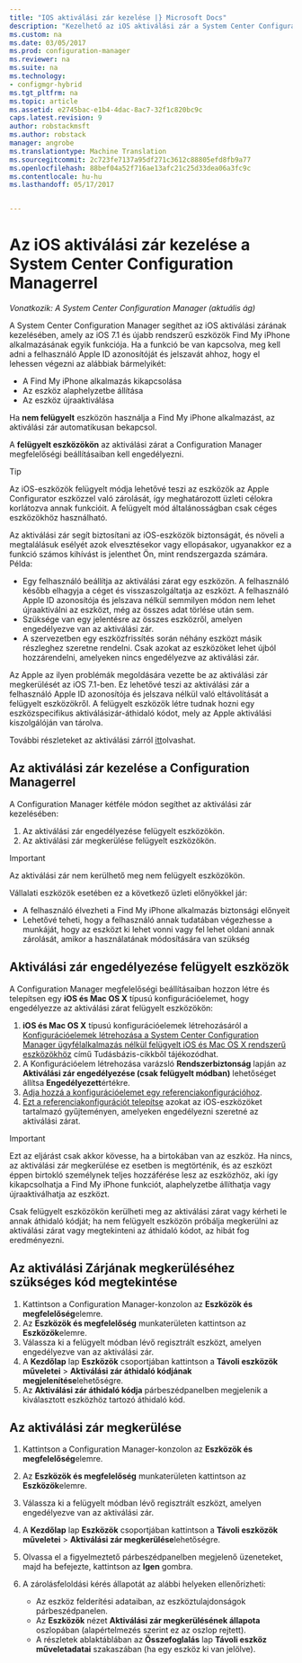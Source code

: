 ```yaml
---
title: "IOS aktiválási zár kezelése |} Microsoft Docs"
description: "Kezelhető az iOS aktiválási zár a System Center Configuration Managerrel."
ms.custom: na
ms.date: 03/05/2017
ms.prod: configuration-manager
ms.reviewer: na
ms.suite: na
ms.technology:
- configmgr-hybrid
ms.tgt_pltfrm: na
ms.topic: article
ms.assetid: e2745bac-e1b4-4dac-8ac7-32f1c820bc9c
caps.latest.revision: 9
author: robstackmsft
ms.author: robstack
manager: angrobe
ms.translationtype: Machine Translation
ms.sourcegitcommit: 2c723fe7137a95df271c3612c88805efd8fb9a77
ms.openlocfilehash: 88bef04a52f716ae13afc21c25d33dea06a3fc9c
ms.contentlocale: hu-hu
ms.lasthandoff: 05/17/2017


---
```

# <a name="manage-ios-activation-lock-with-system-center-configuration-manager"></a>Az iOS aktiválási zár kezelése a System Center Configuration Managerrel

*Vonatkozik: A System Center Configuration Manager (aktuális ág)*


A System Center Configuration Manager segíthet az iOS aktiválási zárának kezelésében, amely az iOS 7.1 és újabb rendszerű eszközök Find My iPhone alkalmazásának egyik funkciója. Ha a funkció be van kapcsolva, meg kell adni a felhasználó Apple ID azonosítóját és jelszavát ahhoz, hogy el lehessen végezni az alábbiak bármelyikét:

- A Find My iPhone alkalmazás kikapcsolása
- Az eszköz alaphelyzetbe állítása
- Az eszköz újraaktiválása

Ha **nem felügyelt** eszközön használja a Find My iPhone alkalmazást, az aktiválási zár automatikusan bekapcsol.

A **felügyelt eszközökön** az aktiválási zárat a Configuration Manager megfelelőségi beállításaiban kell engedélyezni.

> [!TIP]
> Az iOS-eszközök felügyelt módja lehetővé teszi az eszközök az Apple Configurator eszközzel való zárolását, így meghatározott üzleti célokra korlátozva annak funkcióit. A felügyelt mód általánosságban csak céges eszközökhöz használható.

Az aktiválási zár segít biztosítani az iOS-eszközök biztonságát, és növeli a megtalálásuk esélyét azok elvesztésekor vagy ellopásakor, ugyanakkor ez a funkció számos kihívást is jelenthet Ön, mint rendszergazda számára. Példa:

- Egy felhasználó beállítja az aktiválási zárat egy eszközön. A felhasználó később elhagyja a céget és visszaszolgáltatja az eszközt. A felhasználó Apple ID azonosítója és jelszava nélkül semmilyen módon nem lehet újraaktiválni az eszközt, még az összes adat törlése után sem.
- Szüksége van egy jelentésre az összes eszközről, amelyen engedélyezve van az aktiválási zár.
- A szervezetben egy eszközfrissítés során néhány eszközt másik részleghez szeretne rendelni. Csak azokat az eszközöket lehet újból hozzárendelni, amelyeken nincs engedélyezve az aktiválási zár.


Az Apple az ilyen problémák megoldására vezette be az aktiválási zár megkerülését az iOS 7.1-ben. Ez lehetővé teszi az aktiválási zár a felhasználó Apple ID azonosítója és jelszava nélkül való eltávolítását a felügyelt eszközökről. A felügyelt eszközök létre tudnak hozni egy eszközspecifikus aktiválásizár-áthidaló kódot, mely az Apple aktiválási kiszolgálóján van tárolva.

További részleteket az aktiválási zárról [itt](https://support.apple.com/HT201365)olvashat.

## <a name="how-configuration-manager-helps-you-manage-activation-lock"></a>Az aktiválási zár kezelése a Configuration Managerrel

A Configuration Manager kétféle módon segíthet az aktiválási zár kezelésében:

1. Az aktiválási zár engedélyezése felügyelt eszközökön.
2. Az aktiválási zár megkerülése felügyelt eszközökön.

> [!IMPORTANT]
> Az aktiválási zár nem kerülhető meg nem felügyelt eszközökön.

Vállalati eszközök esetében ez a következő üzleti előnyökkel jár:



- A felhasználó élvezheti a Find My iPhone alkalmazás biztonsági előnyeit
- Lehetővé teheti, hogy a felhasználó annak tudatában végezhesse a munkáját, hogy az eszközt ki lehet vonni vagy fel lehet oldani annak zárolását, amikor a használatának módosítására van szükség


## <a name="enable-activation-lock-on-supervised-devices"></a>Aktiválási zár engedélyezése felügyelt eszközök

A Configuration Manager megfelelőségi beállításaiban hozzon létre és telepítsen egy **iOS és Mac OS X** típusú konfigurációelemet, hogy engedélyezze az aktiválási zárat felügyelt eszközökön:

1. **iOS és Mac OS X** típusú konfigurációelemek létrehozásáról a [Konfigurációelemek létrehozása a System Center Configuration Manager ügyfélalkalmazás nélkül felügyelt iOS és Mac OS X rendszerű eszközökhöz](/sccm/compliance/deploy-use/create-configuration-items-for-ios-and-mac-os-x-devices-managed-without-the-client) című Tudásbázis-cikkből tájékozódhat.
2. A Konfigurációelem létrehozása varázsló **Rendszerbiztonság** lapján az **Aktiválási zár engedélyezése (csak felügyelt módban)** lehetőséget állítsa **Engedélyezett**értékre.
3. [Adja hozzá a konfigurációelemet egy referenciakonfigurációhoz](/sccm/compliance/deploy-use/create-configuration-baselines).
4. [Ezt a referenciakonfigurációt telepítse](/sccm/compliance/deploy-use/deploy-configuration-baselines) azokat az iOS-eszközöket tartalmazó gyűjteményen, amelyeken engedélyezni szeretné az aktiválási zárat.

> [!IMPORTANT]
> Ezt az eljárást csak akkor kövesse, ha a birtokában van az eszköz. Ha nincs, az aktiválási zár megkerülése ez esetben is megtörténik, és az eszközt éppen birtokló személynek teljes hozzáférése lesz az eszközhöz, aki így kikapcsolhatja a Find My iPhone funkciót, alaphelyzetbe állíthatja vagy újraaktiválhatja az eszközt.

Csak felügyelt eszközökön kerülheti meg az aktiválási zárat vagy kérheti le annak áthidaló kódját; ha nem felügyelt eszközön próbálja megkerülni az aktiválási zárat vagy megtekinteni az áthidaló kódot, az hibát fog eredményezni.



## <a name="view-the-activation-lock-bypass-code"></a>Az aktiválási Zárjának megkerüléséhez szükséges kód megtekintése

1. Kattintson a Configuration Manager-konzolon az **Eszközök és megfelelőség**elemre.
2. Az **Eszközök és megfelelőség** munkaterületen kattintson az **Eszközök**elemre.
3. Válassza ki a felügyelt módban lévő regisztrált eszközt, amelyen engedélyezve van az aktiválási zár.
4. A **Kezdőlap** lap **Eszközök** csoportjában kattintson a **Távoli eszközök műveletei** > **Aktiválási zár áthidaló kódjának megjelenítése**lehetőségre.
5. Az **Aktiválási zár áthidaló kódja** párbeszédpanelben megjelenik a kiválasztott eszközhöz tartozó áthidaló kód.

## <a name="bypass-activation-lock"></a>Az aktiválási zár megkerülése

1. Kattintson a Configuration Manager-konzolon az **Eszközök és megfelelőség**elemre.
2. Az **Eszközök és megfelelőség** munkaterületen kattintson az **Eszközök**elemre.
3. Válassza ki a felügyelt módban lévő regisztrált eszközt, amelyen engedélyezve van az aktiválási zár.
3. A **Kezdőlap** lap **Eszközök** csoportjában kattintson a **Távoli eszközök műveletei** > **Aktiválási zár megkerülése**lehetőségre.
5. Olvassa el a figyelmeztető párbeszédpanelben megjelenő üzeneteket, majd ha befejezte, kattintson az **Igen** gombra.
6. A zárolásfeloldási kérés állapotát az alábbi helyeken ellenőrizheti:

    - Az eszköz felderítési adataiban, az eszköztulajdonságok párbeszédpanelen.
    - Az **Eszközök** nézet **Aktiválási zár megkerülésének állapota** oszlopában (alapértelmezés szerint ez az oszlop rejtett).
    - A részletek ablaktáblában az **Összefoglalás** lap **Távoli eszköz műveletadatai** szakaszában (ha egy eszköz ki van jelölve).

